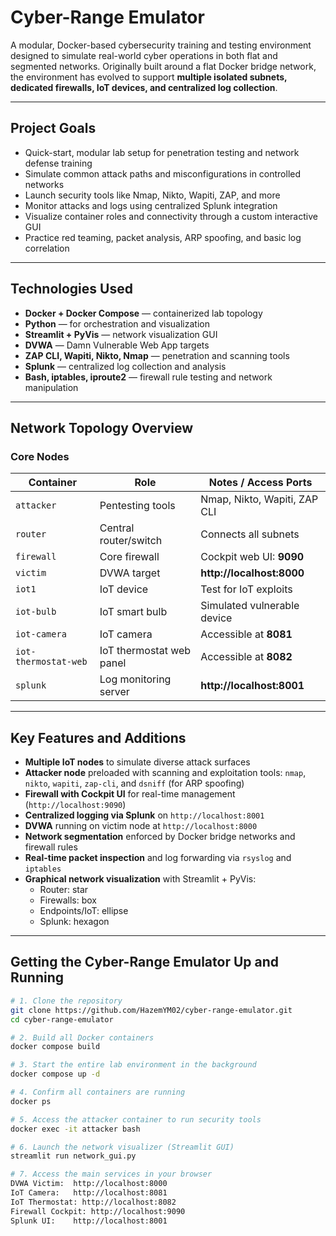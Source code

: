 # Cyber-Range Emulator

A modular, Docker-based cybersecurity training and testing environment designed to simulate real-world cyber operations in both flat and segmented networks. Originally built around a flat Docker bridge network, the environment has evolved to support **multiple isolated subnets, dedicated firewalls, IoT devices, and centralized log collection**.

---

## Project Goals

- Quick-start, modular lab setup for penetration testing and network defense training  
- Simulate common attack paths and misconfigurations in controlled networks  
- Launch security tools like Nmap, Nikto, Wapiti, ZAP, and more  
- Monitor attacks and logs using centralized Splunk integration  
- Visualize container roles and connectivity through a custom interactive GUI  
- Practice red teaming, packet analysis, ARP spoofing, and basic log correlation

---

## Technologies Used

- **Docker + Docker Compose** — containerized lab topology  
- **Python** — for orchestration and visualization  
- **Streamlit + PyVis** — network visualization GUI  
- **DVWA** — Damn Vulnerable Web App targets  
- **ZAP CLI, Wapiti, Nikto, Nmap** — penetration and scanning tools  
- **Splunk** — centralized log collection and analysis  
- **Bash, iptables, iproute2** — firewall rule testing and network manipulation

---

## Network Topology Overview

### Core Nodes

| Container           | Role                       | Notes / Access Ports         |
|---------------------|----------------------------|------------------------------|
| `attacker`          | Pentesting tools           | Nmap, Nikto, Wapiti, ZAP CLI |
| `router`            | Central router/switch      | Connects all subnets         |
| `firewall`          | Core firewall              | Cockpit web UI: **9090**     |
| `victim`            | DVWA target                | **http://localhost:8000**    |
| `iot1`              | IoT device                 | Test for IoT exploits        |
| `iot-bulb`          | IoT smart bulb             | Simulated vulnerable device  |
| `iot-camera`        | IoT camera                 | Accessible at **8081**       |
| `iot-thermostat-web`| IoT thermostat web panel   | Accessible at **8082**       |
| `splunk`            | Log monitoring server      | **http://localhost:8001**    |

---

## Key Features and Additions

- **Multiple IoT nodes** to simulate diverse attack surfaces  
- **Attacker node** preloaded with scanning and exploitation tools: `nmap`, `nikto`, `wapiti`, `zap-cli`, and `dsniff` (for ARP spoofing)  
- **Firewall with Cockpit UI** for real-time management (`http://localhost:9090`)  
- **Centralized logging via Splunk** on `http://localhost:8001`  
- **DVWA** running on victim node at `http://localhost:8000`  
- **Network segmentation** enforced by Docker bridge networks and firewall rules  
- **Real-time packet inspection** and log forwarding via `rsyslog` and `iptables`  
- **Graphical network visualization** with Streamlit + PyVis:
  - Router: star  
  - Firewalls: box  
  - Endpoints/IoT: ellipse  
  - Splunk: hexagon

---

## Getting the Cyber-Range Emulator Up and Running

```bash
# 1. Clone the repository
git clone https://github.com/HazemYM02/cyber-range-emulator.git
cd cyber-range-emulator

# 2. Build all Docker containers
docker compose build

# 3. Start the entire lab environment in the background
docker compose up -d

# 4. Confirm all containers are running
docker ps

# 5. Access the attacker container to run security tools
docker exec -it attacker bash

# 6. Launch the network visualizer (Streamlit GUI)
streamlit run network_gui.py

# 7. Access the main services in your browser
DVWA Victim:  http://localhost:8000  
IoT Camera:   http://localhost:8081  
IoT Thermostat: http://localhost:8082  
Firewall Cockpit: http://localhost:9090  
Splunk UI:    http://localhost:8001

